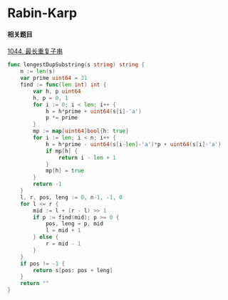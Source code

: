 
# Rabin-Karp

#### 相关题目

[1044. 最长重复子串](https://leetcode.cn/problems/longest-duplicate-substring/)

```go showLineNumbers
func longestDupSubstring(s string) string {
	n := len(s)
	var prime uint64 = 31
	find := func(len int) int {
		var h, p uint64
		h, p = 0, 1
		for i := 0; i < len; i++ {
			h = h*prime + uint64(s[i]-'a')
			p *= prime
		}
		mp := map[uint64]bool{h: true}
		for i := len; i < n; i++ {
			h = h*prime - uint64(s[i-len]-'a')*p + uint64(s[i]-'a')
			if mp[h] {
				return i - len + 1
			}
			mp[h] = true
		}
		return -1
	}
	l, r, pos, leng := 0, n-1, -1, 0
	for l <= r {
		mid := l + (r - l) >> 1
		if p := find(mid); p >= 0 {
			pos, leng = p, mid
			l = mid + 1
		} else {
			r = mid - 1
		}
	}
	if pos != -1 {
		return s[pos: pos + leng]
	}
	return ""
}
```